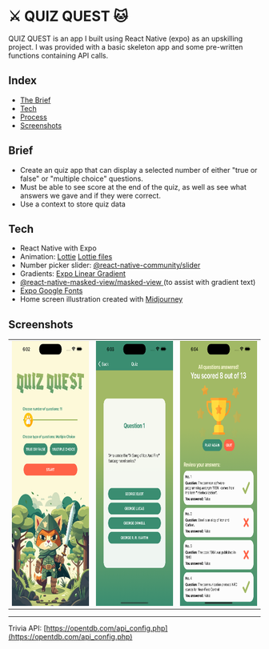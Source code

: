 
# ⚔️ QUIZ QUEST 🐱

QUIZ QUEST is an app I built using React Native (expo) as an upskilling project.
I was provided with a basic skeleton app and some pre-written functions containing API calls. 

## Index
- [The Brief](#brief)
- [Tech](#tech)
- [Process](#process)
- [Screenshots](#screenshots)


## Brief

- Create an quiz app that can display a selected number of either "true or false" or "multiple choice" questions.
- Must be able to see score at the end of the quiz, as well as see what answers we gave and if they were correct.
- Use a context to store quiz data


## Tech
- React Native with Expo
- Animation: [Lottie](https://airbnb.io/lottie/#/) [Lottie files](https://lottiefiles.com/)
- Number picker slider: [@react-native-community/slider](https://www.npmjs.com/package/@react-native-community/slider)
- Gradients: [Expo Linear Gradient](https://docs.expo.dev/versions/latest/sdk/linear-gradient/)
- [@react-native-masked-view/masked-view
](https://www.npmjs.com/package/@react-native-masked-view/masked-view) (to assist with gradient text)
- [Expo Google Fonts](https://github.com/expo/google-fonts)
- Home screen illustration created with [Midjourney](https://www.midjourney.com/home/?callbackUrl=%2Fapp%2F)


## Screenshots

<table>
  <tr>
    <td><img src="./src/assets/screenshots/screenshot1.png" height="530"  alt="home screen"></td>
    <td><img src="./src/assets/screenshots/screenshot2.png" height="530" alt="quiz screen"></td>
    <td><img src="./src/assets/screenshots/screenshot3.png" height="530" alt="results screen"></td>
  </tr>
</table>


---


Trivia API: [https://opentdb.com/api_config.php](https://opentdb.com/api_config.php)


